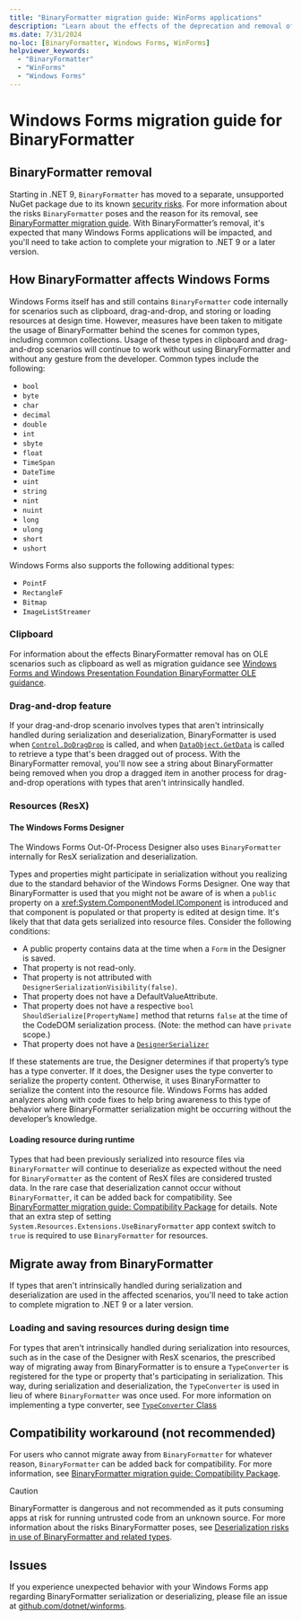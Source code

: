 ```yaml
---
title: "BinaryFormatter migration guide: WinForms applications"
description: "Learn about the effects of the deprecation and removal of BinaryFormatter from .NET on Windows Forms and how to migrate."
ms.date: 7/31/2024
no-loc: [BinaryFormatter, Windows Forms, WinForms]
helpviewer_keywords:
  - "BinaryFormatter"
  - "WinForms"
  - "Windows Forms"
---
```


# Windows Forms migration guide for BinaryFormatter

## BinaryFormatter removal

Starting in .NET 9, `BinaryFormatter` has moved to a separate, unsupported NuGet package due to its known [security risks](../binaryformatter-security-guide.md). For more information about the risks `BinaryFormatter` poses and the reason for its removal, see [BinaryFormatter migration guide](index.md). With BinaryFormatter’s removal, it's expected that many Windows Forms applications will be impacted, and you'll need to take action to complete your migration to .NET 9 or a later version.

## How BinaryFormatter affects Windows Forms

Windows Forms itself has and still contains `BinaryFormatter` code internally for scenarios such as clipboard, drag-and-drop, and storing or loading resources at design time. However, measures have been taken to mitigate the usage of BinaryFormatter behind the scenes for common types, including common collections. Usage of these types in clipboard and drag-and-drop scenarios will continue to work without using BinaryFormatter and without any gesture from the developer. Common types include the following:

- `bool`
- `byte`
- `char`
- `decimal`
- `double`
- `int`
- `sbyte`
- `float`
- `TimeSpan`
- `DateTime`
- `uint`
- `string`
- `nint`
- `nuint`
- `long`
- `ulong`
- `short`
- `ushort`

Windows Forms also supports the following additional types:

- `PointF`
- `RectangleF`
- `Bitmap`
- `ImageListStreamer`

### Clipboard

For information about the effects BinaryFormatter removal has on OLE scenarios such as clipboard as well as migration guidance see [Windows Forms and Windows Presentation Foundation BinaryFormatter OLE guidance](./winforms-wpf-ole-guidance.md).

### Drag-and-drop feature

If your drag-and-drop scenario involves types that aren't intrinsically handled during serialization and deserialization, BinaryFormatter is used when [`Control.DoDragDrop`](/dotnet/api/system.windows.forms.control.dodragdrop) is called, and when [`DataObject.GetData`](/dotnet/api/system.windows.dataobject.getdata) is called to retrieve a type that's been dragged out of process. With the BinaryFormatter removal, you'll now see a string about BinaryFormatter being removed when you drop a dragged item in another process for drag-and-drop operations with types that aren't intrinsically handled.

### Resources (ResX)

#### The Windows Forms Designer

The Windows Forms Out-Of-Process Designer also uses `BinaryFormatter` internally for ResX serialization and deserialization.

Types and properties might participate in serialization without you realizing due to the standard behavior of the Windows Forms Designer. One way that BinaryFormatter is used that you might not be aware of is when a `public` property on a <xref:System.ComponentModel.IComponent> is introduced and that component is populated or that property is edited at design time. It's likely that that data gets serialized into resource files. Consider the following conditions:

- A public property contains data at the time when a `Form` in the Designer is saved.
- That property is not read-only.
- That property is not attributed with `DesignerSerializationVisibility(false)`.
- That property does not have a DefaultValueAttribute.
- That property does not have a respective `bool ShouldSerialize[PropertyName]` method that returns `false` at the time of the CodeDOM serialization process. (Note: the method can have `private` scope.)
- That property does not have a [`DesignerSerializer`](/dotnet/api/microsoft.visualstudio.modeling.dsldefinition.designerserializer)

If these statements are true, the Designer determines if that property’s type has a type converter. If it does, the Designer uses the type converter to serialize the property content. Otherwise, it uses BinaryFormatter to serialize the content into the resource file.
Windows Forms has added analyzers along with code fixes to help bring awareness to this type of behavior where BinaryFormatter serialization might be occurring without the developer’s knowledge.

#### Loading resource during runtime

Types that had been previously serialized into resource files via `BinaryFormatter` will continue to deserialize as expected without the need for `BinaryFormatter` as the content of ResX files are considered trusted data. In the rare case that deserialization cannot occur without `BinaryFormatter`, it can be added back for compatibility. See [BinaryFormatter migration guide: Compatibility Package](compatibility-package.md) for details. Note that an extra step of setting `System.Resources.Extensions.UseBinaryFormatter` app context switch to `true` is required to use `BinaryFormatter` for resources.

## Migrate away from BinaryFormatter

If types that aren't intrinsically handled during serialization and deserialization are used in the affected scenarios, you'll need to take action to complete migration to .NET 9 or a later version.

### Loading and saving resources during design time

For types that aren't intrinsically handled during serialization into resources, such as in the case of the Designer with ResX scenarios, the prescribed way of migrating away from BinaryFormatter is to ensure a `TypeConverter` is registered for the type or property that's participating in serialization. This way, during serialization and deserialization, the `TypeConverter` is used in lieu of where `BinaryFormatter` was once used. For more information on implementing a type converter, see [`TypeConverter` Class](/dotnet/api/system.componentmodel.typeconverter#notes-to-inheritors)

## Compatibility workaround (not recommended)

For users who cannot migrate away from `BinaryFormatter` for whatever reason, `BinaryFormatter` can be added back for compatibility. For more information, see [BinaryFormatter migration guide: Compatibility Package](compatibility-package.md).

> [!CAUTION]
> BinaryFormatter is dangerous and not recommended as it puts consuming apps at risk for running untrusted code from an unknown source. For more information about the risks BinaryFormatter poses, see [Deserialization risks in use of BinaryFormatter and related types](../binaryformatter-security-guide.md).

## Issues

If you experience unexpected behavior with your Windows Forms app regarding BinaryFormatter serialization or deserializing, please file an issue at [github.com/dotnet/winforms](https://github.com/dotnet/winforms/issues).
